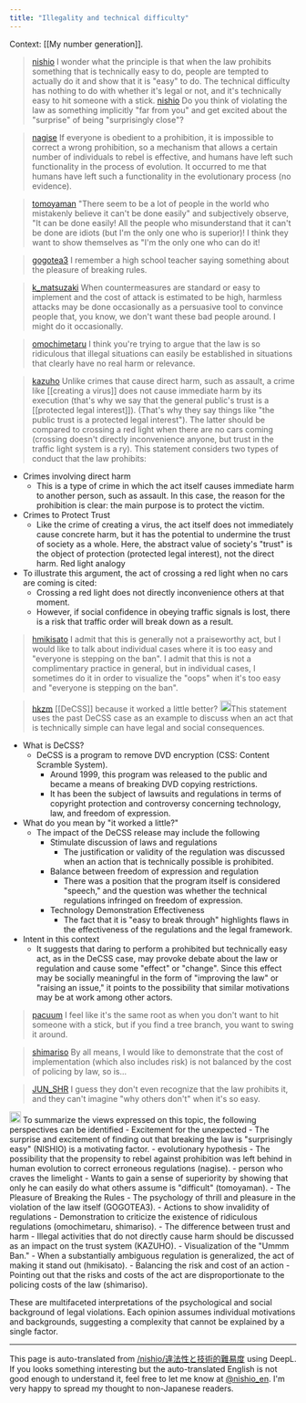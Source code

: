 ```yaml
---
title: "Illegality and technical difficulty"
---
```


Context: [[My number generation]].

> [nishio](https://x.com/nishio/status/1860850359562052044) I wonder what the principle is that when the law prohibits something that is technically easy to do, people are tempted to actually do it and show that it is "easy" to do. The technical difficulty has nothing to do with whether it's legal or not, and it's technically easy to hit someone with a stick.
> [nishio](https://x.com/nishio/status/1860850784285692397) Do you think of violating the law as something implicitly "far from you" and get excited about the "surprise" of being "surprisingly close"?

> [nagise](https://x.com/nagise/status/1860851183461789959) If everyone is obedient to a prohibition, it is impossible to correct a wrong prohibition, so a mechanism that allows a certain number of individuals to rebel is effective, and humans have left such functionality in the process of evolution. It occurred to me that humans have left such a functionality in the evolutionary process (no evidence).

> [tomoyaman](https://x.com/tomoyaman/status/1860859345904545841) "There seem to be a lot of people in the world who mistakenly believe it can't be done easily" and subjectively observe, "It can be done easily! All the people who misunderstand that it can't be done are idiots (but I'm the only one who is superior)! I think they want to show themselves as "I'm the only one who can do it!

> [gogotea3](https://x.com/gogotea3/status/1860908612543213767) I remember a high school teacher saying something about the pleasure of breaking rules.

> [k_matsuzaki](https://x.com/k_matsuzaki/status/1860902219639562596) When countermeasures are standard or easy to implement and the cost of attack is estimated to be high, harmless attacks may be done occasionally as a persuasive tool to convince people that, you know, we don't want these bad people around. I might do it occasionally.

> [omochimetaru](https://x.com/omochimetaru/status/1860855268126740495) I think you're trying to argue that the law is so ridiculous that illegal situations can easily be established in situations that clearly have no real harm or relevance.

> [kazuho](https://x.com/kazuho/status/1860936478307815686) Unlike crimes that cause direct harm, such as assault, a crime like [[creating a virus]] does not cause immediate harm by its execution (that's why we say that the general public's trust is a [[protected legal interest]]). (That's why they say things like "the public trust is a protected legal interest").
> The latter should be compared to crossing a red light when there are no cars coming (crossing doesn't directly inconvenience anyone, but trust in the traffic light system is a ry).
This statement considers two types of conduct that the law prohibits:
- Crimes involving direct harm
    - This is a type of crime in which the act itself causes immediate harm to another person, such as assault. In this case, the reason for the prohibition is clear: the main purpose is to protect the victim.
- Crimes to Protect Trust
    - Like the crime of creating a virus, the act itself does not immediately cause concrete harm, but it has the potential to undermine the trust of society as a whole. Here, the abstract value of society's "trust" is the object of protection (protected legal interest), not the direct harm.
Red light analogy
- To illustrate this argument, the act of crossing a red light when no cars are coming is cited:
    - Crossing a red light does not directly inconvenience others at that moment.
    - However, if social confidence in obeying traffic signals is lost, there is a risk that traffic order will break down as a result.

> [hmikisato](https://x.com/hmikisato/status/1860906010023702604) I admit that this is generally not a praiseworthy act, but I would like to talk about individual cases where it is too easy and "everyone is stepping on the ban". I admit that this is not a complimentary practice in general, but in individual cases, I sometimes do it in order to visualize the "oops" when it's too easy and "everyone is stepping on the ban".

> [hkzm](https://x.com/hkzm/status/1860934935541936471) [[DeCSS]] because it worked a little better?
<img src='https://scrapbox.io/api/pages/nishio-en/gpt/icon' alt='gpt.icon' height="19.5"/>This statement uses the past DeCSS case as an example to discuss when an act that is technically simple can have legal and social consequences.
- What is DeCSS?
    - DeCSS is a program to remove DVD encryption (CSS: Content Scramble System).
        - Around 1999, this program was released to the public and became a means of breaking DVD copying restrictions.
        - It has been the subject of lawsuits and regulations in terms of copyright protection and controversy concerning technology, law, and freedom of expression.
- What do you mean by "it worked a little?"
    - The impact of the DeCSS release may include the following
        - Stimulate discussion of laws and regulations
            - The justification or validity of the regulation was discussed when an action that is technically possible is prohibited.
        - Balance between freedom of expression and regulation
            - There was a position that the program itself is considered "speech," and the question was whether the technical regulations infringed on freedom of expression.
        - Technology Demonstration Effectiveness
            - The fact that it is "easy to break through" highlights flaws in the effectiveness of the regulations and the legal framework.
- Intent in this context
    - It suggests that daring to perform a prohibited but technically easy act, as in the DeCSS case, may provoke debate about the law or regulation and cause some "effect" or "change". Since this effect may be socially meaningful in the form of "improving the law" or "raising an issue," it points to the possibility that similar motivations may be at work among other actors.

> [pacuum](https://x.com/pacuum/status/1860925586333659464) I feel like it's the same root as when you don't want to hit someone with a stick, but if you find a tree branch, you want to swing it around.

> [shimariso](https://x.com/shimariso/status/1860903602732290475) By all means, I would like to demonstrate that the cost of implementation (which also includes risk) is not balanced by the cost of policing by law, so is...

> [JUN_SHR](https://x.com/JUN_SHR/status/1860871028802818373) I guess they don't even recognize that the law prohibits it, and they can't imagine "why others don't" when it's so easy.

<img src='https://scrapbox.io/api/pages/nishio-en/gpt/icon' alt='gpt.icon' height="19.5"/>
To summarize the views expressed on this topic, the following perspectives can be identified
- Excitement for the unexpected
    - The surprise and excitement of finding out that breaking the law is "surprisingly easy" (NISHIO) is a motivating factor.
- evolutionary hypothesis
    - The possibility that the propensity to rebel against prohibition was left behind in human evolution to correct erroneous regulations (nagise).
- person who craves the limelight
    - Wants to gain a sense of superiority by showing that only he can easily do what others assume is "difficult" (tomoyaman).
- The Pleasure of Breaking the Rules
    - The psychology of thrill and pleasure in the violation of the law itself (GOGOTEA3).
- Actions to show invalidity of regulations
    - Demonstration to criticize the existence of ridiculous regulations (omochimetaru, shimariso).
- The difference between trust and harm
    - Illegal activities that do not directly cause harm should be discussed as an impact on the trust system (KAZUHO).
- Visualization of the "Ummm Ban."
    - When a substantially ambiguous regulation is generalized, the act of making it stand out (hmikisato).
- Balancing the risk and cost of an action
    - Pointing out that the risks and costs of the act are disproportionate to the policing costs of the law (shimariso).

These are multifaceted interpretations of the psychological and social background of legal violations. Each opinion assumes individual motivations and backgrounds, suggesting a complexity that cannot be explained by a single factor.

---
This page is auto-translated from [/nishio/違法性と技術的難易度](https://scrapbox.io/nishio/違法性と技術的難易度) using DeepL. If you looks something interesting but the auto-translated English is not good enough to understand it, feel free to let me know at [@nishio_en](https://twitter.com/nishio_en). I'm very happy to spread my thought to non-Japanese readers.